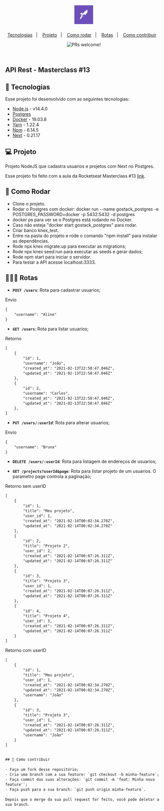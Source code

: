 <h1 align="center">
    <img alt="Rocketseat" title="Rocketseat" src=".github/rocketseat.png" width="60px" />
</h1>

<p align="center">
  <a href="#rocket-tecnologias">Tecnologias</a>&nbsp;&nbsp;&nbsp;|&nbsp;&nbsp;&nbsp;
  <a href="#-projeto">Projeto</a>&nbsp;&nbsp;&nbsp;|&nbsp;&nbsp;&nbsp;
  <a href="#-como-rodar">Como rodar</a>&nbsp;&nbsp;&nbsp;|&nbsp;&nbsp;&nbsp;
  <a href="#-rotas">Rotas</a>&nbsp;&nbsp;&nbsp;|&nbsp;&nbsp;&nbsp;
  <a href="#-como-contribuir">Como contribuir</a>&nbsp;&nbsp;&nbsp;
</p>

<p align="center">
 <img src="https://img.shields.io/static/v1?label=PRs&message=welcome&color=7159c1&labelColor=000000" alt="PRs welcome!" />

</p>

<br>

## API Rest - Masterclass #13

## 🚀 Tecnologias

Esse projeto foi desenvolvido com as seguintes tecnologias:

- [Node.js](https://nodejs.org/en/) - v14.4.0
- [Postgres](https://www.postgresql.org/)
- [Docker](https://www.docker.com/) - 19.03.8
- [Yarn](https://yarnpkg.com/) - 1.22.4
- [Npm](https://www.npmjs.com/) - 6.14.5
- [Next](https://nextjs.org/docs) - 0.21.17


## 💻 Projeto

Projeto NodeJS que cadastra usuarios e projetos com Next no Postgres.

Esse projeto foi feito com a aula da Rocketseat Masterclass #13 [link](https://www.youtube.com/watch?v=U7GjS3FuSkA).

## 🚀 Como Rodar

- Clone o projeto.
- Rodar o Postgres com docker: docker run --name gostack_postgres -e POSTGRES_PASSWORD=docker -p 5432:5432 -d postgres
- docker ps para ver se o Postgres está rodando no Docker.
- Caso não esteja "docker start gostack_postgres" para rodar.
- Criar banco knex_test.
- Entre na pasta do projeto e rode o comando "npm install" para instalar as dependências.
- Rode npx knex migrate:up para executar as migrations;
- Rode npx knex seed:run para executar as seeds e gerar dados;
- Rode npm start para iniciar o servidor.
- Para testar a API acesse localhost:3333.

## 👩🏿‍💻 Rotas

- **`POST /users`**: Rota para cadastrar usuarios;

Envio
```
{
    "username": "Aline"
}
```

- **`GET /users`**: Rota para listar usuarios;

Retorno
```
[
    {
        "id": 1,
        "username": "João",
        "created_at": "2021-02-13T22:58:47.046Z",
        "updated_at": "2021-02-13T22:58:47.046Z"
    },
    {
        "id": 2,
        "username": "Carlos",
        "created_at": "2021-02-13T22:58:47.046Z",
        "updated_at": "2021-02-13T22:58:47.046Z"
    },
]
```

- **`PUT /users/:userId`**: Rota para alterar usuarios;

Envio
```
{
    "username": "Bruna"
}
```

- **`DELETE /users/:userId`**: Rota para listagem de endereços de usuarios;

- **`GET /projects?userId&page`**: Rota para listar projeto de um usuarios. O parametro page controla a paginação;

Retorno sem userID
```
[
    {
        "id": 1,
        "title": "Meu projeto",
        "user_id": 1,
        "created_at": "2021-02-14T00:02:34.270Z",
        "updated_at": "2021-02-14T00:02:34.270Z"
    },
    {
        "id": 2,
        "title": "Projeto 2",
        "user_id": 2,
        "created_at": "2021-02-14T00:07:26.311Z",
        "updated_at": "2021-02-14T00:07:26.311Z"
    },
    {
        "id": 3,
        "title": "Projeto 3",
        "user_id": 1,
        "created_at": "2021-02-14T00:07:26.311Z",
        "updated_at": "2021-02-14T00:07:26.311Z"
    },
    {
        "id": 4,
        "title": "Projeto 4",
        "user_id": 3,
        "created_at": "2021-02-14T00:07:26.311Z",
        "updated_at": "2021-02-14T00:07:26.311Z"
    }
]
```

Retorno com userID
```
[
    {
        "id": 1,
        "title": "Meu projeto",
        "user_id": 1,
        "created_at": "2021-02-14T00:02:34.270Z",
        "updated_at": "2021-02-14T00:02:34.270Z",
        "username": "João"
    },
    {
        "id": 3,
        "title": "Projeto 3",
        "user_id": 1,
        "created_at": "2021-02-14T00:07:26.311Z",
        "updated_at": "2021-02-14T00:07:26.311Z",
        "username": "João"
    }
]
```
```

## 🤔 Como contribuir

- Faça um fork desse repositório;
- Cria uma branch com a sua feature: `git checkout -b minha-feature`;
- Faça commit das suas alterações: `git commit -m 'feat: Minha nova feature'`;
- Faça push para a sua branch: `git push origin minha-feature`.

Depois que o merge da sua pull request for feito, você pode deletar a sua branch.

